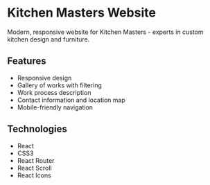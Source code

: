# Kitchen Masters Website

Modern, responsive website for Kitchen Masters - experts in custom kitchen design and furniture.

## Features
- Responsive design
- Gallery of works with filtering
- Work process description
- Contact information and location map
- Mobile-friendly navigation

## Technologies
- React
- CSS3
- React Router
- React Scroll
- React Icons

